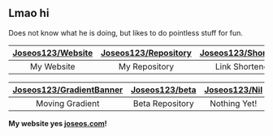 ## Lmao hi

Does not know what he is doing, but likes to do pointless stuff for fun.

| [Joseos123/Website](https://github.com/Joseos123/joseos.com) | [Joseos123/Repository](https://github.com/Joseos123/repo.joseos.com) | [Joseos123/Shortener](https://github.com/Joseos123/go.joseos.com) | [Joseos123/Redirects](https://github.com/Joseos123/Redirects) |
| :-: | :-: | :-: | :-: |
| My Website | My Repository | Link Shortener | GH Pages Redirect |

| [Joseos123/GradientBanner](https://github.com/Joseos123/GradientBanner) | [Joseos123/beta](https://github.com/Joseos123/beta) | [Joseos123/Nil](#) | [Joseos123/Joseos123](https://github.com/Joseos123/Joseos123) |
| :-: | :-: | :-: | :-: |
| Moving Gradient | Beta Repository | Nothing Yet! | Repo for This |


**My website yes [joseos.com](https://joseos.com)!**
